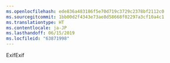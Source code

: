 ```yaml
---
ms.openlocfilehash: ede836a483186f5e70d719c3729c2378bf2112c0
ms.sourcegitcommit: 1bb00d2f4343e73ae8d58668f02297a3cf10a4c1
ms.translationtype: HT
ms.contentlocale: ja-JP
ms.lasthandoff: 06/15/2019
ms.locfileid: "63871998"
---
```

<span data-ttu-id="aef7d-101">Exif</span><span class="sxs-lookup"><span data-stu-id="aef7d-101">Exif</span></span>